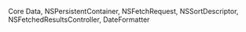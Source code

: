 Core Data, NSPersistentContainer, NSFetchRequest, NSSortDescriptor, NSFetchedResultsController, DateFormatter
